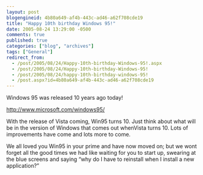 ```yaml
---
layout: post
blogengineid: 4b80a649-af4b-443c-ad46-a62f708cde19
title: "Happy 10th birthday Windows 95!"
date: 2005-08-24 13:29:00 -0500
comments: true
published: true
categories: ["blog", "archives"]
tags: ["General"]
redirect_from: 
  - /post/2005/08/24/Happy-10th-birthday-Windows-95!.aspx
  - /post/2005/08/24/Happy-10th-birthday-Windows-95!
  - /post/2005/08/24/happy-10th-birthday-windows-95!
  - /post.aspx?id=4b80a649-af4b-443c-ad46-a62f708cde19
---
```


Windows 95 was released 10 years ago today!

<A href="http://www.microsoft.com/windows95/">http://www.microsoft.com/windows95/</A>

With the release of Vista coming, Win95 turns 10. Just think about what will be in the version of Windows that comes out whenVista turns 10. Lots of improvements have come and lots more to come.

We all loved you Win95 in your prime and have now moved on; but we wont forget all the good times we had like waiting for you to start up, swearing at the blue screens and saying &#8220;why do I have to reinstall when I install a new application?&#8221;
